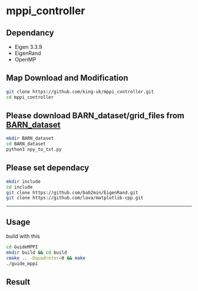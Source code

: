 # mppi_controller

## Dependancy

 - Eigen 3.3.9
 - EigenRand
 - OpenMP

## Map Download and Modification

```bash
git clone https://github.com/king-uk/mppi_controller.git
cd mppi_controller
```

## Please download BARN_dataset/grid_files from [BARN_dataset](https://www.cs.utexas.edu/~xiao/BARN/BARN.html)
```bash
mkdir BARN_dataset
cd BARN_dataset
python3 npy_to_txt.py
```

## Please set dependacy
```bash
mkdir include
cd include
git clone https://github.com/bab2min/EigenRand.git
git clone https://github.com/lava/matplotlib-cpp.git
```

---
## Usage


build with this

```bash
cd GuideMPPI
mkdir build && cd build
cmake .. -Dquadrotor=0 && make
./guide_mppi
```

## Result
<p align="center">
<img width="640" height="480" alt="Figure_1" src="figure/Bic_MPPI.png>
</p>

